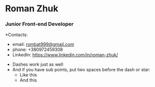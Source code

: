 # Roman Zhuk
### Junior Front-end Developer

*Contacts:
 * email: rombat999@gmail.com
 * phone: +380972459308
 * LinkedIn: https://www.linkedin.com/in/roman-zhuk/

- Dashes work just as well
- And if you have sub points, put two spaces before the dash or star:
  - Like this
  - And this
